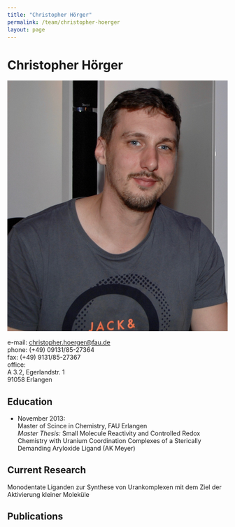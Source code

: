 ```yaml
---
title: "Christopher Hörger"
permalink: /team/christopher-hoerger
layout: page
---
```


# Christopher Hörger

<div class="profile">
<img src="/assets/img/ch_page.jpg" class="img-responsive">
<p>
e-mail: <a href="christopher.hoerger@fau.de">christopher.hoerger@fau.de</a><br> 
phone: (+49) 09131/85-27364<br>
fax:  (+49) 9131/85-27367<br>
office:<br>
A 3.2, Egerlandstr. 1<br>
91058 Erlangen
</p>
</div>

## Education

- November 2013: <br>
Master of Scince in Chemistry, FAU Erlangen<br>
_Master Thesis:_ Small Molecule Reactivity and Controlled Redox Chemistry with Uranium Coordination Complexes of a Sterically Demanding Aryloxide Ligand (AK Meyer)


## Current Research

Monodentate Liganden zur Synthese von Urankomplexen mit dem Ziel der Aktivierung kleiner Moleküle

## Publications
